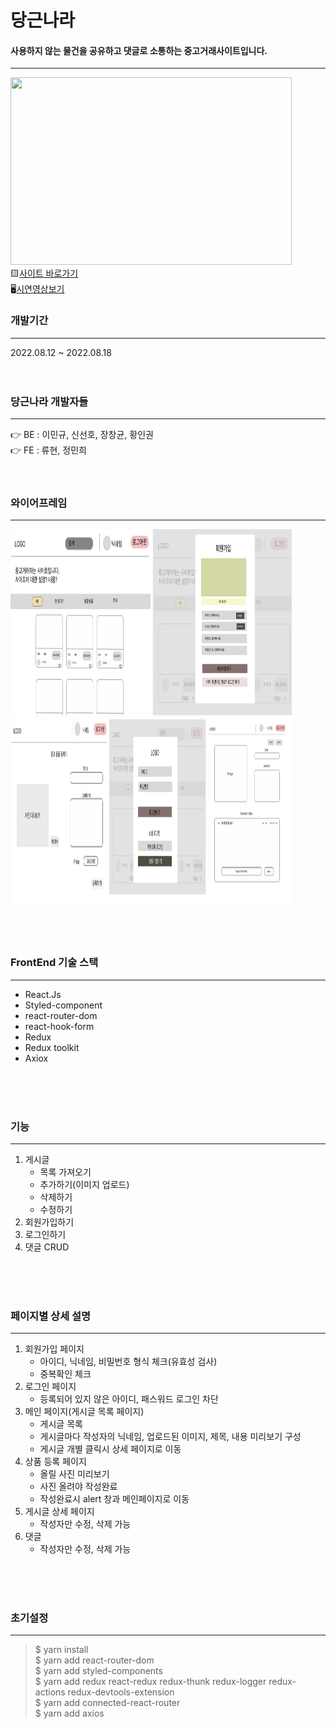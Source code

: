 # 당근나라

#### 사용하지 않는 물건을 공유하고 댓글로 소통하는 중고거래사이트입니다.
-----------------------------------------
<img src="당근나라.png" width="450px" height="300px" ></img><br/>
🟨[사이트 바로가기](https://carrotcountry.netlify.app/)<br/>
🖥[시연영상보기](https://www.youtube.com/watch?v=QHJPkb07igE)
<br/>

### 개발기간
---------------------------------------------
2022.08.12 ~ 2022.08.18
<br/>
<br/>
<br/>

### 당근나라 개발자들
---------------------------------------------
👉 BE : 이민규, 신선호, 장창균, 황인권<br/>
👉 FE : 류현, 정민희
<br/>
<br/>
<br/>

### 와이어프레임
----------------------------------------------------
<img src="와이어프레임1.png" width="450px" height="300px" ></img><br/>
<img src="와이어프레임2.png" width="450px" height="300px" ></img><br/>
<br/>
<br/>
<br/>

### FrontEnd 기술 스택
-------------------------------------------
- React.Js
- Styled-component
- react-router-dom
- react-hook-form
- Redux
- Redux toolkit
- Axiox
<br/>
<br/>
<br/>

### 기능
-------------------------------------------------------
1. 게시글
    * 목록 가져오기
    * 추가하기(이미지 업로드)
    * 삭제하기
    * 수정하기
2.  회원가입하기
3.  로그인하기
4.  댓글 CRUD
<br/>
<br/>
<br/>

### 페이지별 상세 설명
----------------------------------------------------
1. 회원가입 페이지
    * 아이디, 닉네임, 비밀번호 형식 체크(유효성 검사)
    * 중복확인 체크
2. 로그인 페이지
   * 등록되어 있지 않은 아이디, 패스워드 로그인 차단
3. 메인 페이지(게시글 목록 페이지)
    * 게시글 목록 
    * 게시글마다 작성자의 닉네임, 업로드된 이미지, 제목, 내용 미리보기 구성
    * 게시글 개별 클릭시 상세 페이지로 이동
4. 상품 등록 페이지
    * 올릴 사진 미리보기
    * 사진 올려야 작성완료 
    * 작성완료시 alert 창과 메인페이지로 이동
5. 게시글 상세 페이지
    * 작성자만 수정, 삭제 가능
6. 댓글 
   * 작성자만 수정, 삭제 가능
<br/>
<br/>
<br/>

### 초기설정
-------------------------------------------------
>$ yarn install   
$ yarn add react-router-dom    
$ yarn add styled-components   
$ yarn add redux react-redux redux-thunk redux-logger redux-actions redux-devtools-extension   
$ yarn add connected-react-router   
$ yarn add axios   

